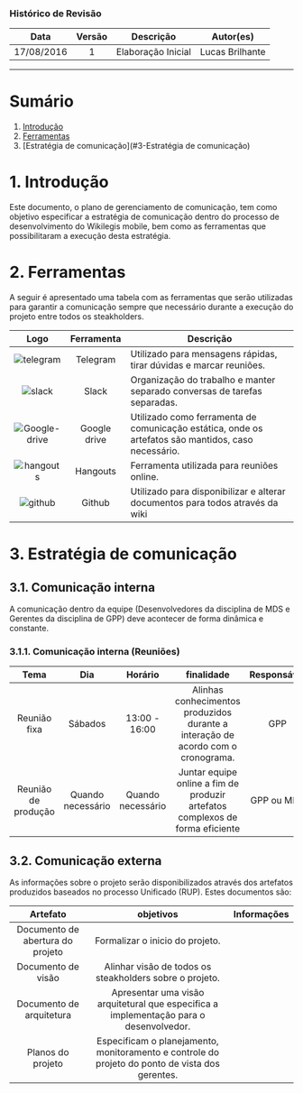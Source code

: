 ### Histórico de Revisão

| Data | Versão | Descrição | Autor(es) |
| :---: | :---: | --- | :---: |
| 17/08/2016 | 1 | Elaboração Inicial | Lucas Brilhante |

***

# Sumário

1.  [Introdução](#1-Introdução)
2.  [Ferramentas](#2-ferramentas)
3.  [Estratégia de comunicação](#3-Estratégia de comunicação)

# 1. Introdução

Este documento, o plano de gerenciamento de comunicação, tem como objetivo especificar a estratégia de comunicação dentro do processo de desenvolvimento do Wikilegis mobile, bem como as ferramentas que possibilitaram a execução desta estratégia. 

# 2. Ferramentas

A seguir é apresentado uma tabela com as ferramentas que serão utilizadas para garantir a comunicação sempre que necessário durante a execução do projeto entre todos os steakholders.

| Logo | Ferramenta | Descrição |
| :---: | :---: | --- |
| ![telegram](https://raw.githubusercontent.com/wiki/fga-gpp-mds/2016.2-Time01-WikiLegis/imagens/telegram.png) | Telegram | Utilizado para mensagens rápidas, tirar dúvidas e marcar reuniões. |
| ![slack](https://raw.githubusercontent.com/wiki/fga-gpp-mds/2016.2-Time01-WikiLegis/imagens/slack.png) | Slack | Organização do trabalho e manter separado conversas de tarefas separadas. |
| ![Google-drive](https://raw.githubusercontent.com/wiki/fga-gpp-mds/2016.2-Time01-WikiLegis/imagens/Google-Drive.png) | Google drive | Utilizado como ferramenta de comunicação estática, onde os artefatos são mantidos, caso necessário. |
| ![hangouts](https://raw.githubusercontent.com/wiki/fga-gpp-mds/2016.2-Time01-WikiLegis/imagens/hangouts.png) | Hangouts | Ferramenta utilizada para reuniões online. |
| ![github](https://raw.githubusercontent.com/wiki/fga-gpp-mds/2016.2-Time01-WikiLegis/imagens/github.png) | Github | Utilizado para disponibilizar e alterar documentos para todos através da wiki |

# 3. Estratégia de comunicação
## 3.1. Comunicação interna

A comunicação dentro da equipe (Desenvolvedores da disciplina de MDS e Gerentes da disciplina de GPP) deve acontecer de forma dinâmica e constante.

### 3.1.1. Comunicação interna (Reuniões)

|Tema | Dia | Horário | finalidade | Responsável | Envolvidos |
| :---: | :---: | :---: | :---: | :---: | :---: |
| Reunião fixa | Sábados | 13:00 - 16:00 | Alinhas conhecimentos produzidos durante a interação de acordo com o cronograma. | GPP | GPP/MDS |
| Reunião de produção | Quando necessário | Quando necessário | Juntar equipe online a fim de produzir artefatos complexos de forma eficiente | GPP ou MDS | GPP/MDS |

## 3.2. Comunicação externa

As informações sobre o projeto serão disponibilizados através dos artefatos produzidos baseados no processo Unificado (RUP). Estes documentos são:

| Artefato | objetivos | Informações |
| :---: | :---: | :---: |
| Documento de abertura do projeto | Formalizar o inicio do projeto. | |
| Documento de visão | Alinhar visão de todos os steakholders sobre o projeto. | |
| Documento de arquitetura | Apresentar uma visão arquitetural que especifica a implementação para o desenvolvedor. | |
| Planos do projeto | Especificam o planejamento, monitoramento e controle do projeto do ponto de vista dos gerentes. | |
